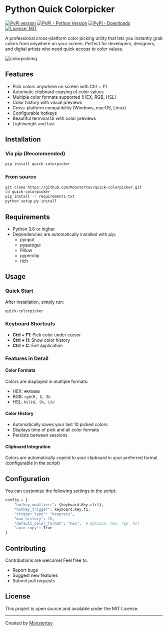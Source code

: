 # Python Quick Colorpicker

[![PyPI version](https://badge.fury.io/py/quick-colorpicker.svg)](https://badge.fury.io/py/quick-colorpicker)
[![PyPI - Python Version](https://img.shields.io/pypi/pyversions/quick-colorpicker)](https://pypi.org/project/quick-colorpicker/)
[![PyPI - Downloads](https://img.shields.io/pypi/dm/quick-colorpicker)](https://pypi.org/project/quick-colorpicker/)
[![License: MIT](https://img.shields.io/badge/License-MIT-yellow.svg)](https://opensource.org/licenses/MIT)

A professional cross-platform color picking utility that lets you instantly grab colors from anywhere on your screen. Perfect for developers, designers, and digital artists who need quick access to color values.

<img src="https://tov.monster/host/pythoncolorpicker.png?t=0138" alt="colorpickimg">

## Features

- Pick colors anywhere on screen with Ctrl + F1
- Automatic clipboard copying of color values
- Multiple color formats supported (HEX, RGB, HSL)
- Color history with visual previews
- Cross-platform compatibility (Windows, macOS, Linux)
- Configurable hotkeys
- Beautiful terminal UI with color previews
- Lightweight and fast

## Installation

### Via pip (Recommended)
```bash
pip install quick-colorpicker
```

### From source
```bash
git clone https://github.com/Monstertov/quick-colorpicker.git
cd quick-colorpicker
pip install -r requirements.txt
python setup.py install
```

## Requirements

- Python 3.6 or higher
- Dependencies are automatically installed with pip:
  - pynput
  - pyautogui
  - Pillow
  - pyperclip
  - rich

## Usage

### Quick Start
After installation, simply run:
```bash
quick-colorpicker
```

### Keyboard Shortcuts
- **Ctrl + F1**: Pick color under cursor
- **Ctrl + H**: Show color history
- **Ctrl + C**: Exit application

### Features in Detail

#### Color Formats
Colors are displayed in multiple formats:
- HEX: `#RRGGBB`
- RGB: `rgb(R, G, B)`
- HSL: `hsl(H, S%, L%)`

#### Color History
- Automatically saves your last 10 picked colors
- Displays time of pick and all color formats
- Persists between sessions

#### Clipboard Integration
Colors are automatically copied to your clipboard in your preferred format (configurable in the script)

## Configuration

You can customize the following settings in the script:
```python
config = {
    "hotkey_modifiers": {keyboard.Key.ctrl},
    "hotkey_trigger": keyboard.Key.f1,
    "trigger_type": "keypress",
    "max_history": 10,
    "default_color_format": "hex",  # Options: hex, rgb, hsl
    "auto_copy": True
}
```

## Contributing

Contributions are welcome! Feel free to:
- Report bugs
- Suggest new features
- Submit pull requests

## License

This project is open source and available under the MIT License.

---

Created by [Monstertov](https://github.com/Monstertov)
